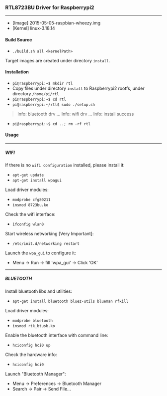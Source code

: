 ### **RTL8723BU Driver for Raspberrypi2**
---
* [Image] 2015-05-05-raspbian-wheezy.img
* [Kernel] linux-3.18.14

#### **Build Source**
* `./build.sh all <kernelPath>`

Target images are created under directory `install`.

#### **Installation**

* `pi@raspberrypi:~$ mkdir rtl`
* Copy files under directory `install` to Raspberrypi2 rootfs,  under directory `/home/pi/rtl`
* `pi@raspberrypi:~$ cd rtl`
* `pi@raspberrypi:~/rtl$ sudo ./setup.sh`
>Info: bluetooth drv ...
Info: wifi drv ...
Info: install success

* `pi@raspberrypi:~$ cd ..; rm -rf rtl`


#### **Usage**
---
##### **WIFI**


If there is no `wifi configuration` installed, please install it:

* `apt-get update`
* `apt-get install wpagui`

Load driver modules:

* `modprobe cfg80211`
* `insmod 8723bu.ko`

Check the wifi interface:

* `ifconfig wlan0`

Start wireless networking [Very Important]:

* `/etc/init.d/networking restart`

Launch the `wpa_gui` to configure it:

* Menu -> Run -> fill 'wpa_gui' -> Click 'OK'

---
##### **BLUETOOTH**

Install bluetooth libs and utilities:

* `apt-get install bluetooth bluez-utils blueman rfkill`

Load driver modules:

* `modprobe bluetooth`
* `insmod rtk_btusb.ko`

Enable the bluetooth interface with command line:

* `hciconfig hci0 up`

Check the hardware info:

* `hciconfig hci0`

Launch "Bluetooth Manager":

* Menu -> Preferences -> Bluetooth Manager
* Search -> Pair -> Send File...

